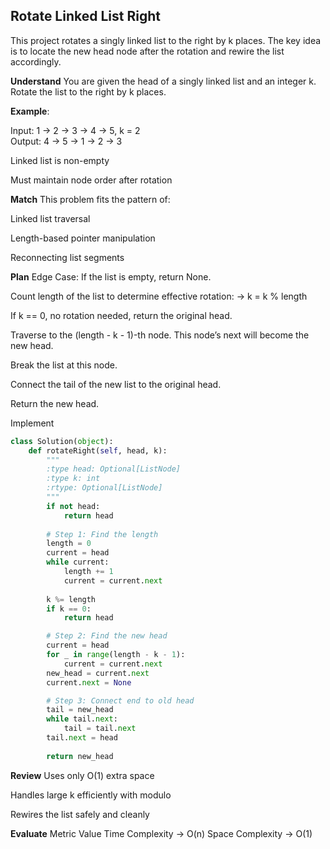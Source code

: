 ## Rotate Linked List Right
This project rotates a singly linked list to the right by k places. The key idea is to locate the new head node after the rotation and rewire the list accordingly.

**Understand**
You are given the head of a singly linked list and an integer k. Rotate the list to the right by k places.

**Example**:

Input: 1 -> 2 -> 3 -> 4 -> 5, k = 2  
Output: 4 -> 5 -> 1 -> 2 -> 3

Linked list is non-empty

Must maintain node order after rotation

**Match**
This problem fits the pattern of:

Linked list traversal

Length-based pointer manipulation

Reconnecting list segments

**Plan**
Edge Case: If the list is empty, return None.

Count length of the list to determine effective rotation:
→ k = k % length

If k == 0, no rotation needed, return the original head.

Traverse to the (length - k - 1)-th node. This node’s next will become the new head.

Break the list at this node.

Connect the tail of the new list to the original head.

Return the new head.

Implement
```python
class Solution(object):
    def rotateRight(self, head, k):
        """
        :type head: Optional[ListNode]
        :type k: int
        :rtype: Optional[ListNode]
        """
        if not head:
            return head
        
        # Step 1: Find the length
        length = 0
        current = head
        while current:
            length += 1
            current = current.next
        
        k %= length
        if k == 0:
            return head

        # Step 2: Find the new head
        current = head
        for _ in range(length - k - 1):
            current = current.next
        new_head = current.next
        current.next = None

        # Step 3: Connect end to old head
        tail = new_head
        while tail.next:
            tail = tail.next
        tail.next = head
        
        return new_head
```

**Review**
Uses only O(1) extra space

Handles large k efficiently with modulo

Rewires the list safely and cleanly

**Evaluate**
Metric	Value
Time Complexity ->	O(n)
Space Complexity  ->	O(1)